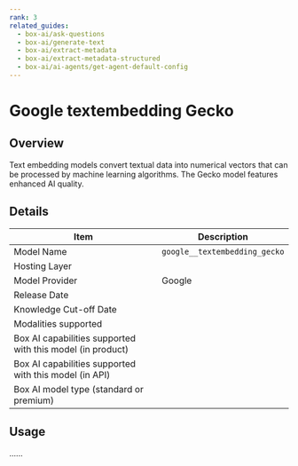 ```yaml
---
rank: 3
related_guides:
  - box-ai/ask-questions
  - box-ai/generate-text
  - box-ai/extract-metadata
  - box-ai/extract-metadata-structured
  - box-ai/ai-agents/get-agent-default-config
---
```

# Google textembedding Gecko

## Overview

Text embedding models convert textual data into numerical vectors that can be processed by machine learning algorithms.
        The Gecko model features enhanced AI quality.

## Details

| Item  | Description |
|-----------|----------|
|Model Name|`google__textembedding_gecko`|
|Hosting Layer||
|Model Provider|Google|
|Release Date||
|Knowledge Cut-off Date||
|Modalities supported||
|Box AI capabilities supported with this model (in product)||
|Box AI capabilities supported with this model (in API)||
|Box AI model type (standard or premium)||

## Usage

......